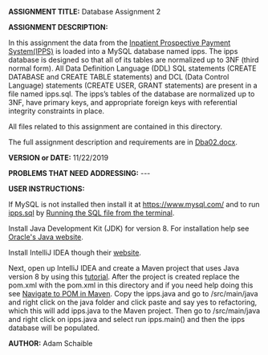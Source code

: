 **ASSIGNMENT TITLE:** Database Assignment 2

**ASSIGNMENT DESCRIPTION:**

In this assignment the data from the [Inpatient Prospective Payment System(IPPS)](https://data.cms.gov/Medicare-Inpatient/Inpatient-Prospective-Payment-System-IPPS-Provider/97k6-zzx3) is loaded into a MySQL database named ipps.  The ipps database is designed so that all of its tables are normalized up to 3NF (third normal form).  All Data Definition Language (DDL) SQL statements (CREATE DATABASE and CREATE TABLE statements) and DCL (Data Control Language) statements (CREATE USER, GRANT statements) are present in a file named ipps.sql.  The ipps’s tables of the database are normalized up to 3NF, have primary keys, and appropriate foreign keys with referential integrity constraints in place. 

All files related to this assignment are contained in this directory.

The full assignment description and requirements are in [Dba02.docx](https://github.com/AdamSchaible/MSU_Denver/blob/master/CS%203810%20Principles%20of%20Database%20Systems%20(Fall%202019)/Database%20Assignment%202/Dba02.docx).

**VERSION or DATE:** 11/22/2019

**PROBLEMS THAT NEED ADDRESSING:** ---

**USER INSTRUCTIONS:**


If MySQL is not installed then install it at https://www.mysql.com/ and to run [ipps.sql](https://github.com/AdamSchaible/MSU_Denver/blob/master/CS%203810%20Principles%20of%20Database%20Systems%20(Fall%202019)/Database%20Assignment%202/ipps.sql) by [Running the SQL file from the terminal](https://www.tutorialspoint.com/run-sql-file-in-mysql-database-from-terminal).

Install Java Development Kit (JDK) for version 8. For installation help see [Oracle's Java website](https://www.oracle.com/java/technologies/javase-downloads.html).

Install IntelliJ IDEA though their [website](https://www.jetbrains.com/idea/).

Next, open up IntelliJ IDEA and create a Maven project that uses Java version 8 by using this [tutorial](https://www.jetbrains.com/help/idea/maven-support.html). After the project is created replace the pom.xml with the pom.xml in this directory and if you need help doing this see [Navigate to POM in Maven](https://www.jetbrains.com/help/idea/delegate-build-and-run-actions-to-maven.html). Copy the ipps.java and go to /src/main/java and right click on the java folder and click paste and say yes to refactoring, which this will add ipps.java to the Maven project. Then go to /src/main/java and right click on ipps.java and select run ipps.main() and then the ipps database will be populated.

**AUTHOR:** Adam Schaible
